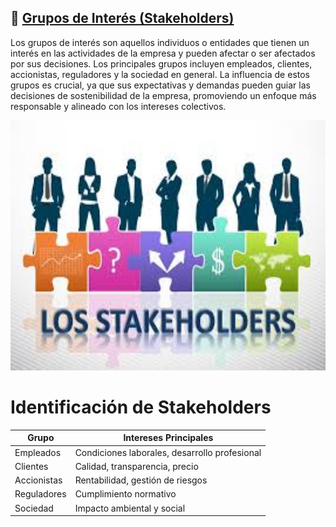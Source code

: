## 🤝 [Grupos de Interés (Stakeholders)](README.md)

Los grupos de interés son aquellos individuos o entidades que tienen un interés en las actividades de la empresa y pueden afectar o ser afectados por sus decisiones. Los principales grupos incluyen empleados, clientes, accionistas, reguladores y la sociedad en general. La influencia de estos grupos es crucial, ya que sus expectativas y demandas pueden guiar las decisiones de sostenibilidad de la empresa, promoviendo un enfoque más responsable y alineado con los intereses colectivos.

<img src="img/stakeholders.jpg" alt="stakerholders" width="900" height="400">

# Identificación de Stakeholders
| Grupo | Intereses Principales |
|-------|---------------------|
| Empleados | Condiciones laborales, desarrollo profesional |
| Clientes | Calidad, transparencia, precio |
| Accionistas | Rentabilidad, gestión de riesgos |
| Reguladores | Cumplimiento normativo |
| Sociedad | Impacto ambiental y social |
